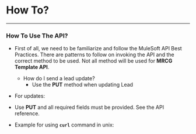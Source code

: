 # **How To?**
---

### **How To Use The API?**
- First of all, we need to be familiarize and follow the MuleSoft API Best Practices. There are patterns to follow on invoking the API and the correct method to be used. Not all method will be used for **MRCG Template API**.

  - How do I send a lead update?
    - Use the **PUT** method when updating Lead

-  For updates:
  - Use **PUT** and all required fields must be provided. See the API reference.
  - Example for using **`curl`** command in unix:
    ```
    
    ```

